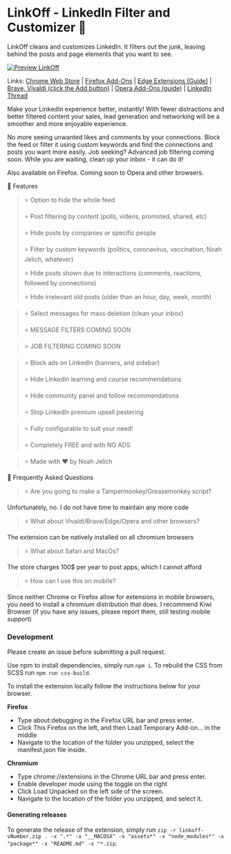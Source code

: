 # LinkOff - LinkedIn Filter and Customizer 🧹

LinkOff cleans and customizes LinkedIn. It filters out the junk, leaving behind the posts and page elements that you want to see.

[![Preview LinkOff](https://j.gifs.com/4QE44n.gif)](https://www.youtube.com/watch?v=rGQneD68f1w)

Links: [Chrome Web Store](https://chrome.google.com/webstore/detail/linkoff-clean-your-feed/maanaljajdhhnllllmhmiiboodmoffon) | [Firefox Add-Ons](https://addons.mozilla.org/en-US/firefox/addon/linkoff-clean-your-feed/) | [Edge Extensions (Guide)](https://www.howtogeek.com/411830/how-to-install-google-chrome-extensions-in-microsoft-edge/) | [Brave, Vivaldi (click the Add button)](https://chrome.google.com/webstore/detail/linkoff-clean-your-feed/maanaljajdhhnllllmhmiiboodmoffon) | [Opera Add-Ons (guide)](https://addons.opera.com/en/extensions/details/install-chrome-extensions/) | [LinkedIn Thread](https://www.linkedin.com/posts/njelich_from-the-idea-to-submission-in-only-12-hours-activity-6785679700992778240-lhRB)

Make your LinkedIn experience better, instantly! With fewer distractions and better filtered content your sales, lead generation and networking will be a smoother and more enjoyable experience.

No more seeing unwanted likes and comments by your connections. Block the feed or filter it using custom keywords and find the connections and posts you want more easily. Job seeking? Advanced job filtering coming soon. While you are waiting, clean up your inbox - it can do it!

Also available on Firefox. Coming soon to Opera and other browsers.

🚀 Features
>⭐️ Option to hide the whole feed 
>
>⭐️ Post filtering by content (polls, videos, promoted, shared, etc) 
>
>⭐️ Hide posts by companies or specific people 
>
>⭐️ Filter by custom keywords (politics, coronavirus, vaccination, Noah Jelich, whatever) 
>
>⭐️ Hide posts shown due to interactions (comments, reactions, followed by connections) 
>
>⭐️ Hide irrelevant old posts (older than an hour, day, week, month) 

>⭐️ Select messages for mass deletion (clean your inbox) 
>
>⭐️ MESSAGE FILTERS COMING SOON 

>⭐️ JOB FILTERING COMING SOON 

>⭐️ Block ads on LinkedIn (banners, and sidebar) 
>
>⭐️ Hide LinkedIn learning and course recommendations 
>
>⭐️ Hide community panel and follow recommendations 
>
>⭐️ Stop LinkedIn premium upsell pestering 

>⭐️ Fully configurable to suit your need! 
>
>⭐️ Completely FREE and with NO ADS 

>⭐️ Made with ❤️ by Noah Jelich 

🚀 Frequently Asked Questions

>⭐️ Are you going to make a Tampermonkey/Greasemonkey script?
>
Unfortunately, no. I do not have time to maintain any more code
>⭐️ What about Vivaldi/Brave/Edge/Opera and other browsers?
>
The extension can be natively installed on all chromium browsers
>⭐️ What about Safari and MacOs?
>
The store charges 100$ per year to post apps, which I cannot afford
>⭐️ How can I use this on mobile?
>
Since neither Chrome or Firefox allow for extensions in mobile browsers, you need to install a chromium distribution that does. I recommend Kiwi Browser (if you have any issues, please report them, still testing mobile support)

### Development

Please create an issue before submitting a pull request.

Use npm to install dependencies, simply run `npm i`. To rebuild the CSS from SCSS run `npm run css-build`. 

To install the extension locally follow the instructions below for your browser.

**Firefox**

 * Type about:debugging in the Firefox URL bar and press enter.
 * Click This Firefox on the left, and then Load Temporary Add-on... in the middle
 * Navigate to the location of the folder you unzipped, select the manifest.json file inside.

**Chromium**

 * Type chrome://extensions in the Chrome URL bar and press enter.
 * Enable developer mode using the toggle on the right
 * Click Load Unpacked on the left side of the screen.
 * Navigate to the location of the folder you unzipped, and select it.

#### Generating releases

To generate the release of the extension, simply run `zip -r linkoff-vNumber.zip . -x ".*" -x "__MACOSX" -x "assets*" -x "node_modules*" -x "package*" -x "README.md" -x "*.zip`.
